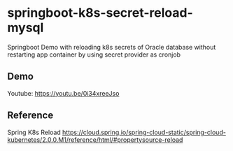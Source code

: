 # springboot-k8s-secret-reload-mysql
Springboot Demo with reloading k8s secrets of Oracle database without restarting app container by using secret provider as cronjob

## Demo
Youtube: https://youtu.be/0i34xreeJso

## Reference
Spring K8s Reload
https://cloud.spring.io/spring-cloud-static/spring-cloud-kubernetes/2.0.0.M1/reference/html/#propertysource-reload


